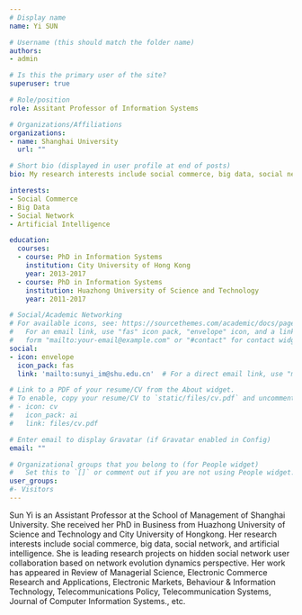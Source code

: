 ```yaml
---
# Display name
name: Yi SUN

# Username (this should match the folder name)
authors:
- admin

# Is this the primary user of the site?
superuser: true

# Role/position
role: Assitant Professor of Information Systems

# Organizations/Affiliations
organizations:
- name: Shanghai University
  url: ""

# Short bio (displayed in user profile at end of posts)
bio: My research interests include social commerce, big data, social network and artificial Intelligence.

interests:
- Social Commerce
- Big Data
- Social Network
- Artificial Intelligence

education:
  courses:
  - course: PhD in Information Systems
    institution: City University of Hong Kong
    year: 2013-2017
  - course: PhD in Information Systems
    institution: Huazhong University of Science and Technology
    year: 2011-2017

# Social/Academic Networking
# For available icons, see: https://sourcethemes.com/academic/docs/page-builder/#icons
#   For an email link, use "fas" icon pack, "envelope" icon, and a link in the
#   form "mailto:your-email@example.com" or "#contact" for contact widget.
social:
- icon: envelope
  icon_pack: fas
  link: 'mailto:sunyi_im@shu.edu.cn'  # For a direct email link, use "mailto:test@example.org".

# Link to a PDF of your resume/CV from the About widget.
# To enable, copy your resume/CV to `static/files/cv.pdf` and uncomment the lines below.
# - icon: cv
#   icon_pack: ai
#   link: files/cv.pdf

# Enter email to display Gravatar (if Gravatar enabled in Config)
email: ""

# Organizational groups that you belong to (for People widget)
#   Set this to `[]` or comment out if you are not using People widget.
user_groups:
#- Visitors
---
```


Sun Yi is an Assistant Professor at the School of Management of Shanghai University. She received her PhD in Business from Huazhong University of Science and Technology and City University of Hongkong. Her research interests include social commerce, big data, social network, and artificial intelligence. She is leading research projects on hidden social network user collaboration based on network evolution dynamics perspective. Her work has appeared in Review of Managerial Science, Electronic Commerce Research and Applications, Electronic Markets, Behaviour & Information Technology, Telecommunications Policy, Telecommunication Systems, Journal of Computer Information Systems., etc.